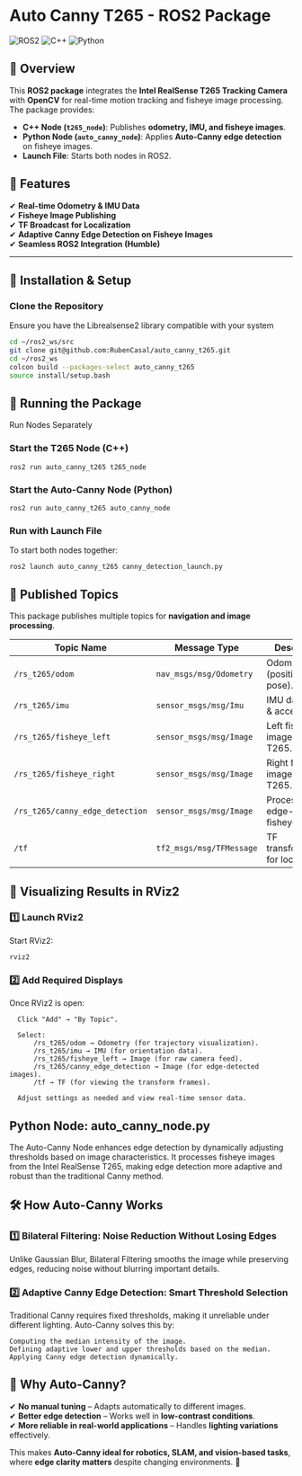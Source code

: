 # Auto Canny T265 - ROS2 Package

![ROS2](https://img.shields.io/badge/ROS2-Humble-blue.svg)
![C++](https://img.shields.io/badge/C%2B%2B-17-blue.svg)
![Python](https://img.shields.io/badge/Python-3.8+-yellow.svg)


## 📌 Overview
This **ROS2 package** integrates the **Intel RealSense T265 Tracking Camera** with **OpenCV** for real-time motion tracking and fisheye image processing. The package provides:
- **C++ Node (`t265_node`)**: Publishes **odometry, IMU, and fisheye images**.
- **Python Node (`auto_canny_node`)**: Applies **Auto-Canny edge detection** on fisheye images.
- **Launch File**: Starts both nodes in ROS2.

## 📸 Features
✔ **Real-time Odometry & IMU Data**  
✔ **Fisheye Image Publishing**  
✔ **TF Broadcast for Localization**  
✔ **Adaptive Canny Edge Detection on Fisheye Images**  
✔ **Seamless ROS2 Integration (Humble)**  

---

## 🚀 Installation & Setup

### Clone the Repository
Ensure you have the Librealsense2 library compatible with your system

```bash
cd ~/ros2_ws/src
git clone git@github.com:RubenCasal/auto_canny_t265.git
cd ~/ros2_ws
colcon build --packages-select auto_canny_t265
source install/setup.bash
```
## 🏁 Running the Package
Run Nodes Separately
### Start the T265 Node (C++)
```
ros2 run auto_canny_t265 t265_node
```
### Start the Auto-Canny Node (Python)
```
ros2 run auto_canny_t265 auto_canny_node
```
### Run with Launch File

To start both nodes together:
```
ros2 launch auto_canny_t265 canny_detection_launch.py
```

## **📡 Published Topics**

This package publishes multiple topics for **navigation and image processing**.

| **Topic Name**                  | **Message Type**                | **Description**                          |
|----------------------------------|--------------------------------|------------------------------------------|
| `/rs_t265/odom`                 | `nav_msgs/msg/Odometry`        | Odometry data (position & pose).        |
| `/rs_t265/imu`                  | `sensor_msgs/msg/Imu`          | IMU data (gyro & acceleration).         |
| `/rs_t265/fisheye_left`         | `sensor_msgs/msg/Image`        | Left fisheye image from the T265.       |
| `/rs_t265/fisheye_right`        | `sensor_msgs/msg/Image`        | Right fisheye image from the T265.      |
| `/rs_t265/canny_edge_detection` | `sensor_msgs/msg/Image`        | Processed edge-detected fisheye image.  |
| `/tf`                           | `tf2_msgs/msg/TFMessage`       | TF transformations for localization.    |


## 🎥 Visualizing Results in RViz2
### 1️⃣ Launch RViz2

Start RViz2:
```
rviz2
```
### 2️⃣ Add Required Displays

Once RViz2 is open:

      Click "Add" → "By Topic".
  
      Select:
          /rs_t265/odom → Odometry (for trajectory visualization).
          /rs_t265/imu → IMU (for orientation data).
          /rs_t265/fisheye_left → Image (for raw camera feed).
          /rs_t265/canny_edge_detection → Image (for edge-detected images).
          /tf → TF (for viewing the transform frames).
  
      Adjust settings as needed and view real-time sensor data.

## Python Node: auto_canny_node.py

The Auto-Canny Node enhances edge detection by dynamically adjusting thresholds based on image characteristics. It processes fisheye images from the Intel RealSense T265, making edge detection more adaptive and robust than the traditional Canny method.
## 🛠 How Auto-Canny Works
### 1️⃣ Bilateral Filtering: Noise Reduction Without Losing Edges

Unlike Gaussian Blur, Bilateral Filtering smooths the image while preserving edges, reducing noise without blurring important details.
### 2️⃣ Adaptive Canny Edge Detection: Smart Threshold Selection

Traditional Canny requires fixed thresholds, making it unreliable under different lighting. Auto-Canny solves this by:

    Computing the median intensity of the image.
    Defining adaptive lower and upper thresholds based on the median.
    Applying Canny edge detection dynamically.

## 🎯 Why Auto-Canny?

✔ **No manual tuning** – Adapts automatically to different images.  
✔ **Better edge detection** – Works well in **low-contrast conditions**.  
✔ **More reliable in real-world applications** – Handles **lighting variations** effectively.  

This makes **Auto-Canny ideal for robotics, SLAM, and vision-based tasks**, where **edge clarity matters** despite changing environments. 🚀  

